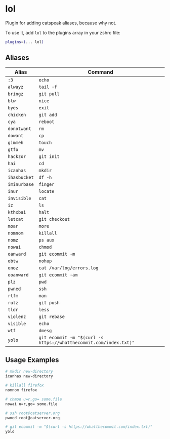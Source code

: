 # lol

Plugin for adding catspeak aliases, because why not.

To use it, add `lol` to the plugins array in your zshrc file:

```zsh
plugins=(... lol)
```

## Aliases

| Alias        | Command                                                           |
| ------------ | ----------------------------------------------------------------- |
| `:3`         | `echo`                                                            |
| `alwayz`     | `tail -f`                                                         |
| `bringz`     | `git pull`                                                        |
| `btw`        | `nice`                                                            |
| `byes`       | `exit`                                                            |
| `chicken`    | `git add`                                                         |
| `cya`        | `reboot`                                                          |
| `donotwant`  | `rm`                                                              |
| `dowant`     | `cp`                                                              |
| `gimmeh`     | `touch`                                                           |
| `gtfo`       | `mv`                                                              |
| `hackzor`    | `git init`                                                        |
| `hai`        | `cd`                                                              |
| `icanhas`    | `mkdir`                                                           |
| `ihasbucket` | `df -h`                                                           |
| `iminurbase` | `finger`                                                          |
| `inur`       | `locate`                                                          |
| `invisible`  | `cat`                                                             |
| `iz`         | `ls`                                                              |
| `kthxbai`    | `halt`                                                            |
| `letcat`     | `git checkout`                                                    |
| `moar`       | `more`                                                            |
| `nomnom`     | `killall`                                                         |
| `nomz`       | `ps aux`                                                          |
| `nowai`      | `chmod`                                                           |
| `oanward`    | `git ecommit -m`                                                  |
| `obtw`       | `nohup`                                                           |
| `onoz`       | `cat /var/log/errors.log`                                         |
| `ooanward`   | `git ecommit -am`                                                 |
| `plz`        | `pwd`                                                             |
| `pwned`      | `ssh`                                                             |
| `rtfm`       | `man`                                                             |
| `rulz`       | `git push`                                                        |
| `tldr`       | `less`                                                            |
| `violenz`    | `git rebase`                                                      |
| `visible`    | `echo`                                                            |
| `wtf`        | `dmesg`                                                           |
| `yolo`       | `git ecommit -m "$(curl -s https://whatthecommit.com/index.txt)"` |

## Usage Examples

```sh
# mkdir new-directory
icanhas new-directory

# killall firefox
nomnom firefox

# chmod u=r,go= some.file
nowai u=r,go= some.file

# ssh root@catserver.org
pwned root@catserver.org

# git ecommit -m "$(curl -s https://whatthecommit.com/index.txt)"
yolo
```
